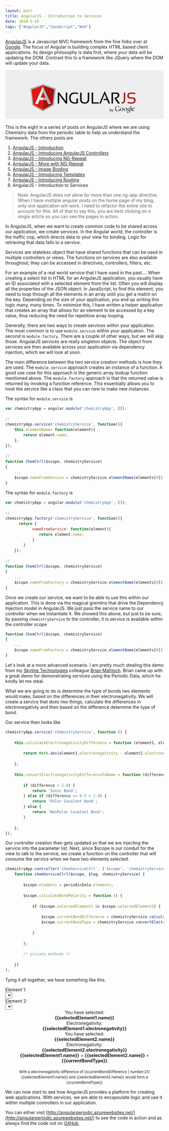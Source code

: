 ```yaml
---
layout: post
title: AngularJS - Introduction to Services
date: 2014-5-19
tags: ["AngularJS","JavaScript","Web"]
---
```


[AngularJS](http://www.angularjs.org) is a Javascript MVC framework from the fine folks over at
[Google](http://www.google.com). The focus of Angular is building complex
 HTML based client applications. Its design philosophy is data first, where your data will be updating the DOM.
 Contrast this to a framework like JQuery where the DOM will update your data.

![AngularJS Logo](angularLogo.png)

This is the eight in a series of posts on AngularJS where we are using Chemistry data from the periodic table
to help us understand the framework. The others posts are

1. [AngularJS - Introduction](http://www.jptacek.com/2013/10/angularjs-introduction/)
2. [AngularJS - Introducing AngularJS Controllers](http://www.jptacek.com/2013/10/introducing-angularjs-controllers/)
3. [AngularJS - Introducing NG-Repeat](http://www.jptacek.com/2013/10/angularjs-introducing-ng-repeat/)
4. [AngularJS - More with NG-Repeat](http://www.jptacek.com/2014/01/angularjs-further-with-ng-repeat/)
5. [AngularJS - Image Binding](http://www.jptacek.com/2014/01/angularjs-lou-reed/)
6. [AngularJS - Introducing Templates](http://www.jptacek.com/2014/02/angularJS-templates/)
7. [AngularJS - Introducing Routing](http://www.jptacek.com/2014/02/angularJS-IntroToRouting/)
8. AngularJS - Introduction to Services

>Note: AngularJS does not allow for more than one ng-app directive. When I have multiple angular posts on
the home page of my blog, only one application will work. I need to refactor the entire site to account for
this. All of that to say this, you are best clicking on a single article so you can see the pages in action.

In AngularJS, when we want to create common code to be shared across our application, we create services. In the Angular world,
the controller is the traffic cop, which directs data to your view for binding. Logic for retrieving that data falls to a
service.

Services are stateless object that have shared functions that can be used in multiple controllers or views. The functions on
services are also available throughout; they can be accessed in directives, controllers, filters, etc.

For an example of a real world service that I have used in the past…. When creating a select list in HTML for an AngularJS
application, you usually have an ID associated with a selected element from the list. Often you will
display all the properties of the JSON object. In JavaScript, to find this element, you need to loop through all
the elements in an array until you get a match on the key.  Depending on the size of your application, you end up writing this
logic many, many times. To minimize this, I have written a helper application that creates an array that allows for
 an element to be accessed by a key value, thus reducing the need for repetitive array looping.

Generally, there are two ways to create services within your application. The most common is to use ``module.service`` within
 your application. The second is ``module.factory``. There are a couple of other ways, but we will skip those. AngularJS
 services are really singleton objects. The object from services are then available across your application via dependency
 injection, which we will look at soon.

 The main difference between the two service creation methods is how they are used. The ``module.service`` approach creates an
 instance of a function. A good use case for this approach is the generic array lookup function mentioned above. The
 ``module.factory`` approach is that the returned value is returned by invoking a function reference. This essentially allows you
 to treat the service like a class that you can new to make new instances.


The syntax for ``module.service`` is

```javascript
var chemistryApp = angular.module('chemistryApp', []);

//
chemistryApp.service('chemistryService', function(){
    this.elementName= function(element){
        return element.name;
    };
});

//
function ChemCtrl($scope, chemistryService)
{
    ...
    $scope.nameFromService = chemistryService.elementName(elements[0]);
}
```

The syntax for ``module.factory`` is

```javascript
var chemistryApp = angular.module('chemistryApp', []);

//
chemistryApp.factory('chemistryService', function(){
      return {
            nameFromService: function(element){
               return element.name;
            }
        }
    });

//
function ChemCtrl($scope, chemistryService)
{
    ...
    $scope.nameFromFactory = chemistryService.elementName(elements[0]);
}
```

Once we create our service, we want to be able to use this within our application. This is done via the magical gremlins
that drive the Dependency Injection model in AngularJS. We just pass the service name to our controller when we instantiate
it. We showed this above, but just to be sure, by passing ``chemistryService`` to the controller, it is service is
available within the
controller scope

```javascript
function ChemCtrl($scope, chemistryService)
{
    ...
    $scope.nameFromFactory = chemistryService.elementName(elements[0]);
}
```
Let's look at a more advanced scenario. I am pretty much stealing this demo from my
[Skyline Technologies](http://www.SkylineTechnologies.com)
colleague [Brian Mahloch](https://twitter.com/bmahloch). Brian came up with a great demo for demonstrating services
using the Periodic Data, which he kindly let me steal.

What we are going to do is determine the type of bonds two elements would make, based on the differences in their
electronegativity. We will create a service that does two things, calculate the differences in electronegativty and then
based on the difference determine the type of bond.

Our service then looks like
```javascript
chemistryApp.service('chemistryService', function () {

    this.calculateElectronegativityDifference = function (element1, element2) {

        return Math.abs(element1.electronegativity - element2.electronegativity);

    };

    this.convertElectronegativityDifferenceToName = function (difference) {

        if (difference > 2.0) {
            return 'Ionic Bond';
        } else if (difference >= 0.5 < 1.6) {
            return 'Polar Covalent Bond';
        } else {
            return 'NonPolar Covalent Bond';
        }

    };
});

```

Our controller creation then gets updated so that we are injecting the service into the parameter list. Next,
since $scope is our conduit for the view to talk to the service, we create a function on the controller that will
consume the service when we have two elements selected.

```javascript
chemistryApp.controller('chemServiceCtrl', ['$scope', 'chemistryService',
    function chemServiceCtrl($scope, $log, chemistryService) {

        $scope.elements = periodicData.elements;

        $scope.calculateBondPolarity = function () {

            if ($scope.selectedElement1 && $scope.selectedElement2) {

                $scope.currentBondDifference = chemistryService.calculateElectronegativityDifference($scope.selectedElement1, $scope.selectedElement2);
                $scope.currentBondType = chemistryService.convertElectronegativityDifferenceToName($scope.currentBondDifference);

            }

        };

        /* private methods */

    }]
);
```

Tying it all together, we have something like this.

<div id="app" ng-app="chemistryApp">
<form name="submitForm" class="form-horizontal" ng-controller="chemServiceCtrl">
                <div class="form-group" style="margin-top:14px;">
                    <div class="control-label col-md-2">
                        Element 1:
                    </div>
                    <div class="col-md-4">
                        <select class="form-control" ng-model="selectedElement1" ng-options="e.name for e in elements | orderBy:['name']" ng-change="calculateBondPolarity()"></select>
                    </div>
                    <div class="control-label col-md-2">
                        Element 2:
                    </div>
                    <div class="col-md-4">
                        <select class="form-control" ng-model="selectedElement2" ng-options="e.name for e in elements  | orderBy:['name']" ng-change="calculateBondPolarity()"></select>
                    </div>
                </div>
                <div class="row">
                    <div class="col-md-6" style="text-align:center;" ng-show="selectedElement1">
                        You have selected:<br />
                        <strong>{{selectedElement1.name}}</strong><br />
                        Electronegativity:<br />
                        <strong>{{selectedElement1.electronegativity}}</strong>
                    </div>
                    <div class="col-md-6" style="text-align:center;" ng-show="selectedElement2">
                        You have selected:<br />
                        <strong>{{selectedElement2.name}}</strong><br />
                        Electronegativity:<br />
                        <strong>{{selectedElement2.electronegativity}}</strong>
                    </div>
                </div>
                        <div class="row rounded-group-box" ng-show="selectedElement1 && selectedElement2">
                            <div class="col-md-12" style="text-align:center;">
                                <strong>{{selectedElement1.name}}</strong> + <strong>{{selectedElement2.name}}</strong> = <strong>{{currentBondType}}</strong><br /><br />
                                <small>With a electronegativity difference of {{currentBondDifference | number:2}} {{selectedElement1.name}} and {{selectedElement2.name}} would form a {{currentBondType}}</small>
                            </div>
                        </div>

</form>
</div>

We can now start to see how AngularJS provides a platform for creating web applications. With services, we are able to
encapsulate logic and use it within multiple controllers in our application.

You can either visit [http://angularperiodic.azurewebsites.net/](http://angularperiodic.azurewebsites.net/) to see the code in action and
as always find the code out on [GitHub](https://github.com/jptacek/AngularPeriodic).


<script type="text/javascript" src="/2014/05/angularJS-Intro-To-Services/js/chemistryApp.js"></script>
<script type="text/javascript" src="/2014/05/angularJS-Intro-To-Services/js/chemistryController.js"></script>
<script type="text/javascript" src="/2014/05/angularJS-Intro-To-Services/js/chemistryService.js"></script>
<script type="text/javascript" src="/2014/05/angularJS-Intro-To-Services/js/chemistry.js"></script>


